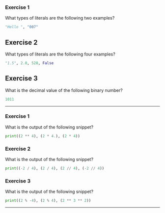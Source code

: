 ### Exercise 1
What types of literals are the following two examples?
```python
"Hello ", "007"
```

## Exercise 2
What types of literals are the following four examples?
```python
"1.5", 2.0, 528, False
```

## Exercise 3
What is the decimal value of the following binary number?
```python
1011
```
***
### Exercise 1
What is the output of the following snippet?
```python
print((2 ** 4), (2 * 4.), (2 * 4))
```

### Exercise 2
What is the output of the following snippet?
```python
print((-2 / 4), (2 / 4), (2 // 4), (-2 // 4))
```

### Exercise 3
What is the output of the following snippet?
```python
print((2 % -4), (2 % 4), (2 ** 3 ** 2))
```
***